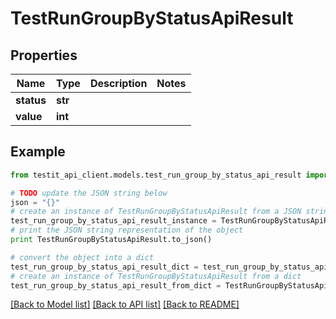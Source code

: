 # TestRunGroupByStatusApiResult


## Properties
Name | Type | Description | Notes
------------ | ------------- | ------------- | -------------
**status** | **str** |  | 
**value** | **int** |  | 

## Example

```python
from testit_api_client.models.test_run_group_by_status_api_result import TestRunGroupByStatusApiResult

# TODO update the JSON string below
json = "{}"
# create an instance of TestRunGroupByStatusApiResult from a JSON string
test_run_group_by_status_api_result_instance = TestRunGroupByStatusApiResult.from_json(json)
# print the JSON string representation of the object
print TestRunGroupByStatusApiResult.to_json()

# convert the object into a dict
test_run_group_by_status_api_result_dict = test_run_group_by_status_api_result_instance.to_dict()
# create an instance of TestRunGroupByStatusApiResult from a dict
test_run_group_by_status_api_result_from_dict = TestRunGroupByStatusApiResult.from_dict(test_run_group_by_status_api_result_dict)
```
[[Back to Model list]](../README.md#documentation-for-models) [[Back to API list]](../README.md#documentation-for-api-endpoints) [[Back to README]](../README.md)


